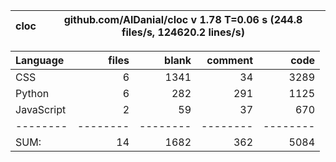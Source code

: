 cloc|github.com/AlDanial/cloc v 1.78  T=0.06 s (244.8 files/s, 124620.2 lines/s)
--- | ---

Language|files|blank|comment|code
:-------|-------:|-------:|-------:|-------:
CSS|6|1341|34|3289
Python|6|282|291|1125
JavaScript|2|59|37|670
--------|--------|--------|--------|--------
SUM:|14|1682|362|5084
